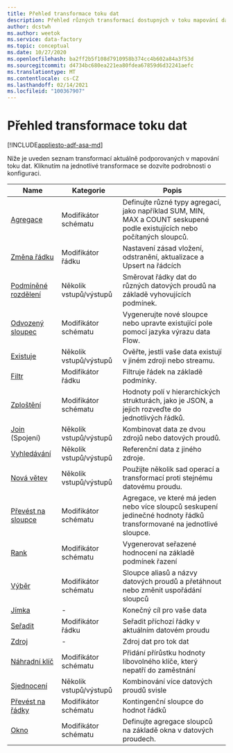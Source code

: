```yaml
---
title: Přehled transformace toku dat
description: Přehled různých transformací dostupných v toku mapování dat
author: dcstwh
ms.author: weetok
ms.service: data-factory
ms.topic: conceptual
ms.date: 10/27/2020
ms.openlocfilehash: ba2ff2b5f108d7910958b374cc4b602a84a3f53d
ms.sourcegitcommit: d4734bc680ea221ea80fdea67859d6d32241aefc
ms.translationtype: MT
ms.contentlocale: cs-CZ
ms.lasthandoff: 02/14/2021
ms.locfileid: "100367907"
---
```

# <a name="mapping-data-flow-transformation-overview"></a>Přehled transformace toku dat

[!INCLUDE[appliesto-adf-asa-md](includes/appliesto-adf-asa-md.md)] 

Níže je uveden seznam transformací aktuálně podporovaných v mapování toku dat. Kliknutím na jednotlivé transformace se dozvíte podrobnosti o konfiguraci.

| Name | Kategorie | Popis |
| ---- | -------- | ----------- |
| [Agregace](data-flow-aggregate.md) | Modifikátor schématu | Definujte různé typy agregací, jako například SUM, MIN, MAX a COUNT seskupené podle existujících nebo počítaných sloupců. | 
| [Změna řádku](data-flow-alter-row.md) | Modifikátor řádku | Nastavení zásad vložení, odstranění, aktualizace a Upsert na řádcích |
| [Podmíněné rozdělení](data-flow-conditional-split.md) | Několik vstupů/výstupů | Směrovat řádky dat do různých datových proudů na základě vyhovujících podmínek. |
| [Odvozený sloupec](data-flow-derived-column.md) | Modifikátor schématu | Vygenerujte nové sloupce nebo upravte existující pole pomocí jazyka výrazu data Flow. | 
| [Existuje](data-flow-exists.md) | Několik vstupů/výstupů | Ověřte, jestli vaše data existují v jiném zdroji nebo streamu. | 
| [Filtr](data-flow-filter.md) | Modifikátor řádku | Filtruje řádek na základě podmínky. |
| [Zploštění](data-flow-flatten.md) | Modifikátor schématu |  Hodnoty polí v hierarchických strukturách, jako je JSON, a jejich rozveďte do jednotlivých řádků. |
| [Join](data-flow-join.md) (Spojení) | Několik vstupů/výstupů |  Kombinovat data ze dvou zdrojů nebo datových proudů. |
| [Vyhledávání](data-flow-lookup.md) | Několik vstupů/výstupů | Referenční data z jiného zdroje. |
| [Nová větev](data-flow-new-branch.md) | Několik vstupů/výstupů | Použijte několik sad operací a transformací proti stejnému datovému proudu. |
| [Převést na sloupce](data-flow-pivot.md) | Modifikátor schématu | Agregace, ve které má jeden nebo více sloupců seskupení jedinečné hodnoty řádků transformované na jednotlivé sloupce. |
| [Rank](data-flow-rank.md) | Modifikátor schématu | Vygenerovat seřazené hodnocení na základě podmínek řazení |
| [Výběr](data-flow-select.md) | Modifikátor schématu | Sloupce aliasů a názvy datových proudů a přetáhnout nebo změnit uspořádání sloupců |
| [Jímka](data-flow-sink.md) | - | Konečný cíl pro vaše data |
| [Seřadit](data-flow-sort.md) | Modifikátor řádku | Seřadit příchozí řádky v aktuálním datovém proudu |
| [Zdroj](data-flow-source.md) | - | Zdroj dat pro tok dat |
| [Náhradní klíč](data-flow-surrogate-key.md) | Modifikátor schématu | Přidání přírůstku hodnoty libovolného klíče, který nepatří do zaměstnání |
| [Sjednocení](data-flow-union.md) | Několik vstupů/výstupů | Kombinování více datových proudů svisle |
| [Převést na řádky](data-flow-unpivot.md) | Modifikátor schématu | Kontingenční sloupce do hodnot řádků |
| [Okno](data-flow-window.md) | Modifikátor schématu |  Definujte agregace sloupců na základě okna v datových proudech. |
